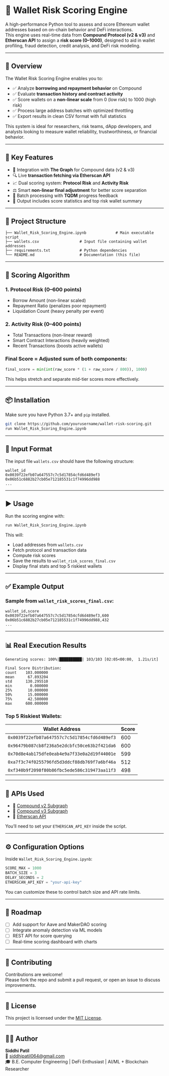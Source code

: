 # 🧠 Wallet Risk Scoring Engine

A high-performance Python tool to assess and score Ethereum wallet addresses based on on-chain behavior and DeFi interactions.  
This engine uses real-time data from **Compound Protocol (v2 & v3)** and **Etherscan API** to assign a **risk score (0–1000)**, designed to aid in wallet profiling, fraud detection, credit analysis, and DeFi risk modeling.

---

## 📌 Overview

The Wallet Risk Scoring Engine enables you to:
- ✅ Analyze **borrowing and repayment behavior** on Compound
- ✅ Evaluate **transaction history and contract activity**
- ✅ Score wallets on a **non-linear scale** from 0 (low risk) to 1000 (high risk)
- ✅ Process large address batches with optimized throttling
- ✅ Export results in clean CSV format with full statistics

This system is ideal for researchers, risk teams, dApp developers, and analysts looking to measure wallet reliability, trustworthiness, or financial behavior.

---

## 🚀 Key Features

- 🔗 Integration with **The Graph** for Compound data (v2 & v3)
- 🔍 Live **transaction fetching via Etherscan API**
- 📈 Dual scoring system: **Protocol Risk** and **Activity Risk**
- ⚖️ Smart **non-linear final adjustment** for better score separation
- 📁 Batch processing with **TQDM** progress feedback
- 💾 Output includes score statistics and top risk wallet summary

---

## 📂 Project Structure

```
├── Wallet_Risk_Scoring_Engine.ipynb             # Main executable script
├── wallets.csv                  # Input file containing wallet addresses
├── requirements.txt             # Python dependencies
└── README.md                    # Documentation (this file)
```

---

## 🧠 Scoring Algorithm

### 1. **Protocol Risk** (0–600 points)
- Borrow Amount (non-linear scaled)
- Repayment Ratio (penalizes poor repayment)
- Liquidation Count (heavy penalty per event)

### 2. **Activity Risk** (0–400 points)
- Total Transactions (non-linear reward)
- Smart Contract Interactions (heavily weighted)
- Recent Transactions (boosts active wallets)

### Final Score = Adjusted sum of both components:

```python
final_score = min(int(raw_score * (1 + raw_score / 800)), 1000)
```

This helps stretch and separate mid-tier scores more effectively.

---

## 📦 Installation

Make sure you have Python 3.7+ and `pip` installed.

```bash
git clone https://github.com/yourusername/wallet-risk-scoring.git
run Wallet_Risk_Scoring_Engine.ipynb

```

---

## 📄 Input Format

The input file `wallets.csv` should have the following structure:

```csv
wallet_id
0x0039f22efb07a647557c7c5d17854cfd6d489ef3
0x06b51c6882b27cb05e712185531c1f74996dd988
...
```

---

## ▶️ Usage

Run the scoring engine with:

```bash
run Wallet_Risk_Scoring_Engine.ipynb
```

This will:
- Load addresses from `wallets.csv`
- Fetch protocol and transaction data
- Compute risk scores
- Save the results to `wallet_risk_scores_final.csv`
- Display final stats and top 5 riskiest wallets

---

## ✅ Example Output

### Sample from `wallet_risk_scores_final.csv`:

```csv
wallet_id,score
0x0039f22efb07a647557c7c5d17854cfd6d489ef3,600
0x06b51c6882b27cb05e712185531c1f74996dd988,432
...
```

---

## 📊 Real Execution Results

```
Generating scores: 100%|██████████| 103/103 [02:05<00:00,  1.21s/it]

Final Score Distribution:
count    103.000000
mean      67.893204
std      130.295510
min        0.000000
25%       10.000000
50%       15.000000
75%       42.500000
max      600.000000
```

### Top 5 Riskiest Wallets:

| Wallet Address                              | Score |
|---------------------------------------------|-------|
| `0x0039f22efb07a647557c7c5d17854cfd6d489ef3` | 600   |
| `0x96479b087cb8f236a5e2dcbfc50ce63b2f421da6` | 600   |
| `0x70d8e4ab175dfe0eab4e9a7f33e0a2d19f44001e` | 599   |
| `0xa7f3c74f0255796fd5d3ddcf88db769f7a6bf46a` | 512   |
| `0xf340b9f2098f80b86fbc5ede586c319473aa11f3` | 498   |

---

## 🔌 APIs Used

- 🧠 [Compound v2 Subgraph](https://thegraph.com/hosted-service/subgraph/graphprotocol/compound-v2)
- 🧠 [Compound v3 Subgraph](https://thegraph.com/hosted-service/subgraph/compound-finance/compound-v3)
- 🧾 [Etherscan API](https://etherscan.io/apis)

You’ll need to set your `ETHERSCAN_API_KEY` inside the script.

---

## ⚙️ Configuration Options

Inside `Wallet_Risk_Scoring_Engine.ipynb`:

```python
SCORE_MAX = 1000
BATCH_SIZE = 3
DELAY_SECONDS = 2
ETHERSCAN_API_KEY = "your-api-key"
```

You can customize these to control batch size and API rate limits.

---

## 🧭 Roadmap

- [ ] Add support for Aave and MakerDAO scoring
- [ ] Integrate anomaly detection via ML models
- [ ] REST API for score querying
- [ ] Real-time scoring dashboard with charts

---

## 🤝 Contributing

Contributions are welcome!  
Please fork the repo and submit a pull request, or open an issue to discuss improvements.

---

## 📄 License

This project is licensed under the [MIT License](LICENSE).

---

## 👨‍💻 Author

**Siddhi Patil**  
📧 siddhipatil064@gmail.com  
🎓 B.E. Computer Engineering | DeFi Enthusiast | AI/ML + Blockchain Researcher


